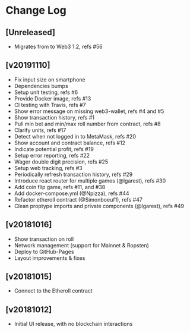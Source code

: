 # Change Log

## [Unreleased]

  - Migrates from to Web3 1.2, refs #56


## [v20191110]

  - Fix input size on smartphone
  - Dependencies bumps
  - Setup unit testing, refs #6
  - Provide Docker image, refs #13
  - CI testing with Travis, refs #7
  - Show error message on missing web3-wallet, refs #4 and #5
  - Show transaction history, refs #1
  - Pull min bet and min/max roll number from contract, refs #8
  - Clarify units, refs #17
  - Detect when not logged in to MetaMask, refs #20
  - Show account and contract balance, refs #12
  - Indicate potential profit, refs #19
  - Setup error reporting, refs #22
  - Wager double digit precision, refs #25
  - Setup web tracking, refs #3
  - Periodically refresh transaction history, refs #29
  - Introduce react router for multiple games (@lgarest), refs #30
  - Add coin flip game, refs #11, and #38
  - Add docker-compose.yml (@Npizza), refs #44
  - Refactor etheroll contract (@Simonboeuf1), refs #47
  - Clean proptype imports and private components (@lgarest), refs #49


## [v20181016]

  - Show transaction on roll
  - Network management (support for Mainnet & Ropsten)
  - Deploy to GitHub-Pages
  - Layout improvements & fixes


## [v20181015]

  - Connect to the Etheroll contract


## [v20181012]

  - Initial UI release, with no blockchain interactions
